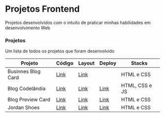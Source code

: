# Projetos Frontend
Projetos desenvolvidos com o intuito de praticar minhas habilidades em desenvolvimento Web

### Projetos
Um lista de todos os projetos que foram desenvolvido

Projeto   |  Código  |  Layout  |  Deploy  | Stacks 
--------- | -------- | -------- | -------- | -------
Businnes Blog Card | [Link](https://github.com/maahbatistaa/projects-frontend/tree/main/business-blog-card) | [Link](https://devchallenges.io/challenge/28) | | HTML e CSS
Blog Codelândia | [Link](https://github.com/maahbatistaa/projects-frontend/tree/main/blog-codelandia)| [Link](https://www.figma.com/file/Yb9IBH56g7T1hdIyZ3BMNO/Desafios---Codelândia?type=design&node-id=0-1&mode=design&t=sXOnrStYG5ziSTtU-0)| [Link](https://blog-codelandia-omega.vercel.app) |HTML, CSS e JS
Blog Preview Card | [Link](https://github.com/maahbatistaa/frontend-projects/tree/main/blog-preview-card) | [Link](https://www.frontendmentor.io/challenges/blog-preview-card-ckPaj01IcS/hub) | [Link](https://blog-preview-card-xi.vercel.app) | HTML e CSS
Jordan Shoes | [Link](https://github.com/maahbatistaa/frontend-projects/tree/main/jordan-shoes) | [Link](https://www.figma.com/file/Yb9IBH56g7T1hdIyZ3BMNO/Desafios---Codelândia?node-id=1883%3A2&mode=dev) | [Link](https://jordan-shoes-ashy.vercel.app) | HTML e CSS